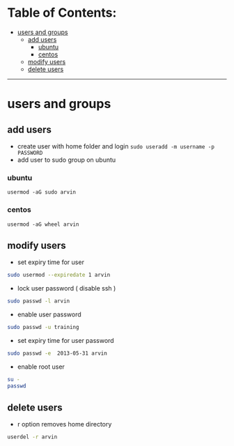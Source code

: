 # Table of Contents:
* [users and groups](#users-and-groups)
   * [add users](#add-users)
      * [ubuntu](#ubuntu-2)
      * [centos](#centos-1)
   * [modify users](#modify-users)
   * [delete users](#delete-users)
___
# users and groups
## add users
* create user with home folder and login
`sudo useradd -m username -p PASSWORD`
* add user to sudo group on ubuntu
### ubuntu
`usermod -aG sudo arvin`
### centos
`usermod -aG wheel arvin`
## modify users
* set expiry time for user
```bash
sudo usermod --expiredate 1 arvin
```
* lock user password ( disable ssh )
```bash
sudo passwd -l arvin
```
* enable user password
```bash
sudo passwd -u training
```
* set expiry time for user password
```bash
sudo passwd -e  2013-05-31 arvin
```
* enable root user
```bash
su -
passwd
```
## delete users
* r option removes home directory
```bash
userdel -r arvin
```
